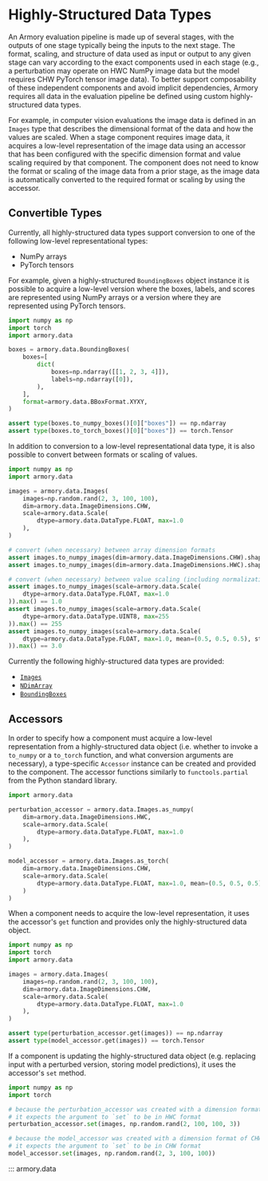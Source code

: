 # Highly-Structured Data Types

An Armory evaluation pipeline is made up of several stages, with the outputs of
one stage typically being the inputs to the next stage. The format, scaling,
and structure of data used as input or  output to any given stage can vary
according to the exact components used in each stage (e.g., a perturbation may
operate on HWC NumPy image data but the model requires CHW PyTorch tensor image
data). To better support composability of these independent components and avoid
implicit dependencies, Armory requires all data in the evaluation pipeline be
defined using custom highly-structured data types.

For example, in computer vision evaluations the image data is defined in an
`Images` type that describes the dimensional format of the data and how the
values are scaled. When a stage component requires image data, it acquires a
low-level representation of the image data using an accessor that has been
configured with the specific dimension format and value scaling required by that
component. The component does not need to know the format or scaling of the
image data from a prior stage, as the image data is automatically converted to
the required format or scaling by using the accessor.

## Convertible Types

Currently, all highly-structured data types support conversion to one of the
following low-level representational types:

- NumPy arrays
- PyTorch tensors

For example, given a highly-structured `BoundingBoxes` object instance it is
possible to acquire a low-level version where the boxes, labels, and scores are
represented using NumPy arrays or a version where they are represented using
PyTorch tensors.

```python
import numpy as np
import torch
import armory.data

boxes = armory.data.BoundingBoxes(
    boxes=[
        dict(
            boxes=np.ndarray([[1, 2, 3, 4]]),
            labels=np.ndarray([0]),
        ),
    ],
    format=armory.data.BBoxFormat.XYXY,
)

assert type(boxes.to_numpy_boxes()[0]["boxes"]) == np.ndarray
assert type(boxes.to_torch_boxes()[0]["boxes"]) == torch.Tensor
```

In addition to conversion to a low-level representational data type, it is also
possible to convert between formats or scaling of values.

```python
import numpy as np
import armory.data

images = armory.data.Images(
    images=np.random.rand(2, 3, 100, 100),
    dim=armory.data.ImageDimensions.CHW,
    scale=armory.data.Scale(
        dtype=armory.data.DataType.FLOAT, max=1.0
    ),
)

# convert (when necessary) between array dimension formats
assert images.to_numpy_images(dim=armory.data.ImageDimensions.CHW).shape == (2, 3, 100, 100)
assert images.to_numpy_images(dim=armory.data.ImageDimensions.HWC).shape == (2, 100, 100, 3)

# convert (when necessary) between value scaling (including normalization)
assert images.to_numpy_images(scale=armory.data.Scale(
    dtype=armory.data.DataType.FLOAT, max=1.0
)).max() == 1.0
assert images.to_numpy_images(scale=armory.data.Scale(
    dtype=armory.data.DataType.UINT8, max=255
)).max() == 255
assert images.to_numpy_images(scale=armory.data.Scale(
    dtype=armory.data.DataType.FLOAT, max=1.0, mean=(0.5, 0.5, 0.5), std=(0.5, 0.5, 0.5)
)).max() == 3.0
```

Currently the following highly-structured data types are provided:

- [`Images`](#armory.data.Images)
- [`NDimArray`](#armory.data.NDimArray)
- [`BoundingBoxes`](#armory.data.BoundingBoxes)

## Accessors

In order to specify how a component must acquire a low-level representation from
a highly-structured data object (i.e. whether to invoke a `to_numpy` or a
`to_torch` function, and what conversion arguments are necessary), a
type-specific `Accessor` instance can be created and provided to the component.
The accessor functions similarly to `functools.partial` from the Python standard
library.

```python
import armory.data

perturbation_accessor = armory.data.Images.as_numpy(
    dim=armory.data.ImageDimensions.HWC,
    scale=armory.data.Scale(
        dtype=armory.data.DataType.FLOAT, max=1.0
    ),
)

model_accessor = armory.data.Images.as_torch(
    dim=armory.data.ImageDimensions.CHW,
    scale=armory.data.Scale(
        dtype=armory.data.DataType.FLOAT, max=1.0, mean=(0.5, 0.5, 0.5), std=(0.5, 0.5, 0.5)
    )
)
```

When a component needs to acquire the low-level representation, it uses the
accessor's `get` function and provides only the highly-structured data object.

```python
import numpy as np
import torch
import armory.data

images = armory.data.Images(
    images=np.random.rand(2, 3, 100, 100),
    dim=armory.data.ImageDimensions.CHW,
    scale=armory.data.Scale(
        dtype=armory.data.DataType.FLOAT, max=1.0
    ),
)

assert type(perturbation_accessor.get(images)) == np.ndarray
assert type(model_accessor.get(images)) == torch.Tensor
```

If a component is updating the highly-structured data object (e.g. replacing
input with a perturbed version, storing model predictions), it uses the
accessor's `set` method.

```python
import numpy as np
import torch

# because the perturbation_accessor was created with a dimension format of HWC,
# it expects the argument to `set` to be in HWC format
perturbation_accessor.set(images, np.random.rand(2, 100, 100, 3))

# because the model_accessor was created with a dimension format of CHW,
# it expects the argument to `set` to be in CHW format
model_accessor.set(images, np.random.rand(2, 3, 100, 100))
```

::: armory.data
